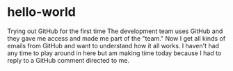 # hello-world
Trying out GitHub for the first time
The development team uses GitHub and they gave me access and made me part of the "team." Now I get all kinds of emails from GitHub and want to understand how it all works. I haven't had any time to play around in here but am making time today because I had to reply to a GitHub comment directed to me.
